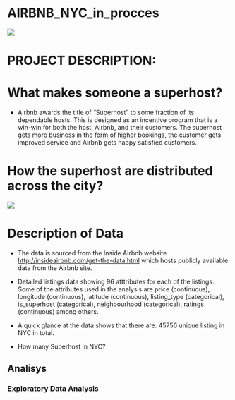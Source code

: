 # AIRBNB_NYC_in_procces 
![](https://github.com/evgenygrobov/AIRBNB_NYC/blob/main/pictures/ny_baby.jpeg)
# PROJECT DESCRIPTION: 
# What makes someone a superhost?
* Airbnb awards the title of “Superhost” to some fraction of its dependable hosts. This is designed as an incentive program that is a win-win for both the host, Airbnb, and their customers. The superhost gets more business in the form of higher bookings, the customer gets improved service and Airbnb gets happy satisfied customers.
# How the superhost are distributed across the city?

![](https://github.com/evgenygrobov/AIRBNB_NYC/blob/main/pictures/host%20distributions%20.png)

#  Description of Data
* The data is sourced from the Inside Airbnb website http://insideairbnb.com/get-the-data.html which hosts publicly available data from the Airbnb site.

 * Detailed listings data showing 96 atttributes for each of the listings. Some of the attributes used in the analysis are price (continuous), longitude (continuous), latitude (continuous), listing_type (categorical), is_superhost (categorical), neighbourhood (categorical), ratings (continuous) among others.

* A quick glance at the data shows that there are: 45756 unique listing in NYC in total.
* How many Superhost in NYC? 

## Analisys

### Exploratory Data Analysis


